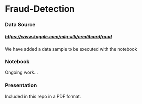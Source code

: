# Fraud-Detection

### Data Source
##### https://www.kaggle.com/mlg-ulb/creditcardfraud
We have added a data sample to be executed with the notebook

### Notebook
Ongoing work...

### Presentation 
Included in this repo in a PDF format.
